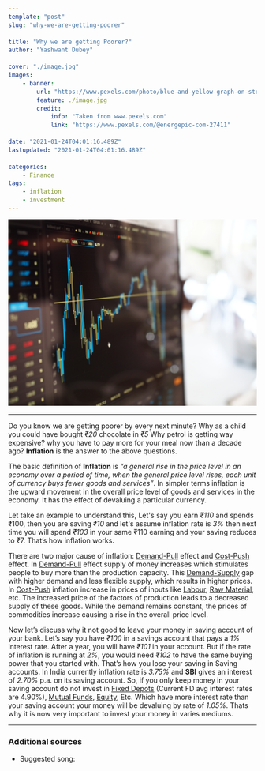 ```yaml
---
template: "post"
slug: "why-we-are-getting-poorer"

title: "Why we are getting Poorer?"
author: "Yashwant Dubey"

cover: "./image.jpg"
images:
    - banner:
        url: "https://www.pexels.com/photo/blue-and-yellow-graph-on-stock-market-monitor-159888/"
        feature: ./image.jpg
        credit:
            info: "Taken from www.pexels.com"
            link: "https://www.pexels.com/@energepic-com-27411"

date: "2021-01-24T04:01:16.489Z"
lastupdated: "2021-01-24T04:01:16.489Z"

categories: 
    - Finance
tags:
    - inflation
    - investment
---
```


![Blue and Yellow Graph on Stock Market Monitor](./image.jpg)

---

Do you know we are getting poorer by every next minute? Why as a child you could have bought *₹20* chocolate in *₹5* Why petrol is getting way expensive? why you have to pay more for your meal now than a decade ago? **Inflation** is the answer to the above questions.

The basic definition of **Inflation** is *“a general rise in the price level in an economy over a period of time, when the general price level rises, each unit of currency buys fewer goods and services”*. In simpler terms inflation is the upward movement in the overall price level of goods and services in the economy. It has the effect of devaluing a particular currency.

Let take an example to understand this, Let's say you earn *₹110* and spends ₹100, then you are saving *₹10* and let's assume inflation rate is *3%* then next time you will spend *₹103* in your same ₹110 earning and your saving reduces to ₹7. That’s how inflation works.

There are two major cause of inflation: <u>Demand-Pull</u> effect and <u>Cost-Push</u> effect. In <u>Demand-Pull</u> effect supply of money increases which stimulates people to buy more than the production capacity. This <u>Demand-Supply</u> gap with higher demand and less flexible supply, which results in higher prices. In <u>Cost-Push</u> inflation increase in prices of inputs like <u>Labour</u>, <u>Raw Material</u>, etc. The increased price of the factors of production leads to a decreased supply of these goods. While the demand remains constant, the prices of commodities increase causing a rise in the overall price level.

Now let’s discuss why it not good to leave your money in saving account of your bank. Let’s say you have *₹100* in a savings account that pays a *1%* interest rate. After a year, you will have *₹101* in your account. But if the rate of inflation is running at *2%*, you would need *₹102* to have the same buying power that you started with. That’s how you lose your saving in Saving accounts. In India currently inflation rate is *3.75%* and **SBI** gives an interest of *2.70%* p.a. on its saving account. So, if you only keep money in your saving account do not invest in <u>Fixed Depots</u> (Current FD avg interest rates are 4.90%), <u>Mutual Funds</u>, <u>Equity</u>, Etc. Which have more interest rate than your saving account your money will be devaluing by rate of *1.05%*. Thats why it is now very important to invest your money in varies mediums.

---
### Additional sources

- Suggested song: 